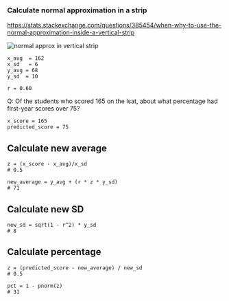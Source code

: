 ### Calculate normal approximation in a strip

https://stats.stackexchange.com/questions/385454/when-why-to-use-the-normal-approximation-inside-a-vertical-strip

![normal approx in vertical strip](https://i.stack.imgur.com/EImVs.png)

```
x_avg  = 162
x_sd   = 6
y_avg = 68
y_sd  = 10

r = 0.60
```

Q: Of the students who scored 165 on the lsat, about what percentage had first-year scores over 75?

```
x_score = 165
predicted_score = 75
```

## Calculate new average

```
z = (x_score - x_avg)/x_sd
# 0.5

new_average = y_avg + (r * z * y_sd)
# 71
```

## Calculate new SD

```
new_sd = sqrt(1 - r^2) * y_sd
# 8
```

## Calculate percentage

```
z = (predicted_score - new_average) / new_sd
# 0.5

pct = 1 - pnorm(z)
# 31
```
